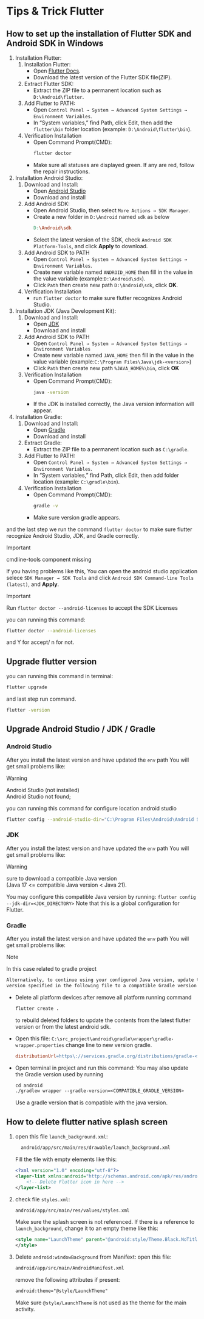 # Tips & Trick Flutter

## How to set up the installation of Flutter SDK and Android SDK in Windows
1. Installation Flutter:
   1. Installation Flutter:
      - Open [Flutter Docs](https://flutter.dev/docs/get-started/install/windows.).
      - Download the latest version of the Flutter SDK file(ZIP).
   2. Extract Flutter SDK:
      - Extract the ZIP file to a permanent location such as ```D:\Android\flutter```.
   3. Add Flutter to PATH:
      - Open ```Control Panel → System → Advanced System Settings → Environment Variables```.
      - In “System variables,” find Path, click Edit, then add the ```flutter\bin``` folder location
        (example: ```D:\Android\flutter\bin```).
   4. Verification Installation
      - Open Command Prompt(CMD):
        ```bash
        flutter doctor
        ```
      - Make sure all statuses are displayed green. If any are red, follow the repair instructions.
2. Installation Android Studio:
   1. Download and Install:
      - Open [Android Studio](https://developer.android.com/studio.)
      - Download and install
   2. Add Android SDK:
      - Open Android Studio, then select ```More Actions → SDK Manager```.
      - Create a new folder in ```D:\Android``` named ```sdk``` as below
        ```makefile
        D:\Android\sdk
        ```
      - Select the latest version of the SDK, check ```Android SDK Platform-Tools```, and click **Apply** to download.
   3. Add Android SDK to PATH
      - Open ```Control Panel → System → Advanced System Settings → Environment Variables```.
      - Create new variable named ```ANDROID_HOME``` then fill in the value in the value variable
        (example:```D:\Android\sdk```).
      - Click ```Path``` then create new path ```D:\Android\sdk```, click **OK**.
   4. Verification Installation
      - run ```flutter doctor``` to make sure flutter recognizes Android Studio. 
3. Installation JDK (Java Development Kit):
   1. Download and Install:
      - Open [JDK](https://www.oracle.com/java/technologies/javase-downloads.html)
      - Download and install
   2. Add Android SDK to PATH
      - Open ```Control Panel → System → Advanced System Settings → Environment Variables```
      - Create new variable named ```JAVA_HOME``` then fill in the value in the value variable (example:```C:\Program Files\Java\jdk-<version>```)
      - Click ```Path``` then create new path ```%JAVA_HOME%\bin```, click **OK**
   3. Verification Installation
      - Open Command Prompt(CMD):
        ```bash
        java -version
        ```
      - If the JDK is installed correctly, the Java version information will appear.
4. Installation Gradle:
   1. Download and Install:
      - Open [Gradle](https://gradle.org/releases/.)
      - Download and install
   2. Extract Gradle:
      - Extract the ZIP file to a permanent location such as ```C:\gradle```.
   3. Add Flutter to PATH:
      - Open ```Control Panel → System → Advanced System Settings → Environment Variables```.
      - In “System variables,” find Path, click Edit, then add folder location
        (example: ```C:\gradle\bin```).
   4. Verification Installation
      - Open Command Prompt(CMD):
        ```bash
        gradle -v
        ```
      - Make sure version gradle appears.

and the last step we run the command ```flutter doctor``` to make sure flutter recognize Android Studio, JDK, and Gradle correctly.

>[!IMPORTANT]
>cmdline-tools component missing

If you having problems like this, You can open the android studio application selece ```SDK Manager → SDK Tools``` and click ```Android SDK Command-line Tools (latest)```, and **Apply**.

>[!IMPORTANT]
>Run `flutter doctor --android-licenses` to accept the SDK Licenses

you can running this command:
```sh
flutter doctor --android-licenses
```
 and Y for accept/ n for not.

## Upgrade flutter version
you can running this command in terminal:
```sh
flutter upgrade
```
and last step run command.
```sh
flutter -version
```

## Upgrade Android Studio / JDK / Gradle
### Android Studio
   After you install the latest version and have updated the `env` path
   You will get small problems like:
    
> [!WARNING]
> Android Studio (not installed)<br>
> Android Studio not found;

   you can running this command for configure location android studio
   ```sh
   flutter config --android-studio-dir="C:\Program Files\Android\Android Studio"
   ```
### JDK
   After you install the latest version and have updated the `env` path
   You will get small problems like:
    
> [!WARNING]
> sure to download a compatible Java version<br>
>(Java 17 <= compatible Java version < Java 21).<br>

   You may configure this compatible Java version by running:
   `flutter config --jdk-dir=<JDK_DIRECTORY>`
   Note that this is a global configuration for Flutter.

### Gradle
   After you install the latest version and have updated the `env` path
   You will get small problems like:

> [!NOTE]
> In this case related to gradle project 
> ```txt
> Alternatively, to continue using your configured Java version, update the Gradle
> version specified in the following file to a compatible Gradle version (compatible Gradle version range: 8.4 - 8.7):
> ```
   - Delete all platform devices
     after remove all platform running command
     ```sh
     flutter create .
     ```
     to rebuild deleted folders to update the contents from the latest flutter version or from the latest android sdk.
     
   - Open this file:
     `C:\src_project\android\gradle\wrapper\gradle-wrapper.properties`
      change line to new version gradle.
      ```makefile
      distributionUrl=https\://services.gradle.org/distributions/gradle-<GRADLE_NEW_VERSION>-all.zip
      ```
   - Open terminal in project and run this command:
     You may also update the Gradle version used by running
     ```makefile
     cd android
     ./gradlew wrapper --gradle-version=<COMPATIBLE_GRADLE_VERSION>
     ``` 
     Use a gradle version that is compatible with the java version.


## How to delete flutter native splash screen 

1. open this file ```launch_background.xml```:
    ```sh
      android/app/src/main/res/drawable/launch_background.xml
    ```
    Fill the file with empty elements like this:
    ```xml
    <?xml version="1.0" encoding="utf-8"?>
    <layer-list xmlns:android="http://schemas.android.com/apk/res/android">
        <!-- Delete Flutter icon in here -->
    </layer-list>
    ```
2. check file ```styles.xml```:
   ```sh
   android/app/src/main/res/values/styles.xml
   ```
   Make sure the splash screen is not referenced. If there is a reference to ```launch_background```, change it to an empty theme like this:
   ```xml
   <style name="LaunchTheme" parent="@android:style/Theme.Black.NoTitleBar">
   </style>

   ```
3. Delete ```android:windowBackground``` from Manifext:
   open this file:
   ```sh
   android/app/src/main/AndroidManifest.xml
   ```
   remove the following attributes if present:
   ```xml
   android:theme="@style/LaunchTheme"
   ```
   Make sure ```@style/LaunchTheme``` is not used as the theme for the main activity.
   
   
